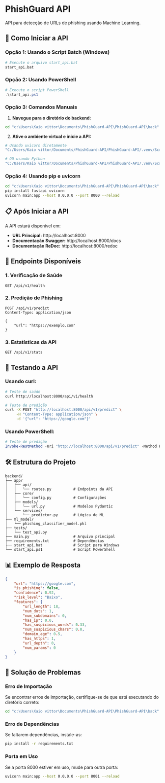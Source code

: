 # PhishGuard API

API para detecção de URLs de phishing usando Machine Learning.

## 🚀 Como Iniciar a API

### Opção 1: Usando o Script Batch (Windows)
```bash
# Execute o arquivo start_api.bat
start_api.bat
```

### Opção 2: Usando PowerShell
```powershell
# Execute o script PowerShell
.\start_api.ps1
```

### Opção 3: Comandos Manuais

1. **Navegue para o diretório do backend:**
```bash
cd "c:\Users\Kaio vittor\Documents\PhishGuard-API\PhishGuard-API\back"
```

2. **Ative o ambiente virtual e inicie a API:**
```bash
# Usando uvicorn diretamente
"C:/Users/Kaio vittor/Documents/PhishGuard-API/PhishGuard-API/.venv/Scripts/uvicorn.exe" main:app --host 0.0.0.0 --port 8000 --reload

# OU usando Python
"C:/Users/Kaio vittor/Documents/PhishGuard-API/PhishGuard-API/.venv/Scripts/python.exe" main.py
```

### Opção 4: Usando pip e uvicorn
```bash
cd "c:\Users\Kaio vittor\Documents\PhishGuard-API\PhishGuard-API\back"
pip install fastapi uvicorn
uvicorn main:app --host 0.0.0.0 --port 8000 --reload
```

## 📋 Após Iniciar a API

A API estará disponível em:
- **URL Principal:** http://localhost:8000
- **Documentação Swagger:** http://localhost:8000/docs
- **Documentação ReDoc:** http://localhost:8000/redoc

## 🔗 Endpoints Disponíveis

### 1. Verificação de Saúde
```
GET /api/v1/health
```

### 2. Predição de Phishing
```
POST /api/v1/predict
Content-Type: application/json

{
    "url": "https://exemplo.com"
}
```

### 3. Estatísticas da API
```
GET /api/v1/stats
```

## 🧪 Testando a API

### Usando curl:
```bash
# Teste de saúde
curl http://localhost:8000/api/v1/health

# Teste de predição
curl -X POST "http://localhost:8000/api/v1/predict" \
     -H "Content-Type: application/json" \
     -d '{"url": "https://google.com"}'
```

### Usando PowerShell:
```powershell
# Teste de predição
Invoke-RestMethod -Uri "http://localhost:8000/api/v1/predict" -Method Post -Body '{"url": "https://google.com"}' -ContentType "application/json"
```

## 🛠️ Estrutura do Projeto

```
backend/
├── app/
│   ├── api/
│   │   └── routes.py          # Endpoints da API
│   ├── core/
│   │   └── config.py          # Configurações
│   ├── models/
│   │   └── url.py             # Modelos Pydantic
│   └── services/
│       └── predictor.py       # Lógica de ML
├── ml_model/
│   └── phishing_classifier_model.pkl
├── tests/
│   └── test_api.py
├── main.py                    # Arquivo principal
├── requirements.txt           # Dependências
├── start_api.bat              # Script para Windows
└── start_api.ps1              # Script PowerShell
```

## 📊 Exemplo de Resposta

```json
{
    "url": "https://google.com",
    "is_phishing": false,
    "confidence": 0.92,
    "risk_level": "Baixo",
    "features": {
        "url_length": 18,
        "num_dots": 1,
        "num_subdomains": 0,
        "has_ip": 0.0,
        "has_suspicious_words": 0.33,
        "num_suspicious_chars": 0.0,
        "domain_age": 0.5,
        "has_https": 1,
        "url_depth": 0,
        "num_params": 0
    }
}
```

## 🔧 Solução de Problemas

### Erro de Importação
Se encontrar erros de importação, certifique-se de que está executando do diretório correto:
```bash
cd "c:\Users\Kaio vittor\Documents\PhishGuard-API\PhishGuard-API\back"
```

### Erro de Dependências
Se faltarem dependências, instale-as:
```bash
pip install -r requirements.txt
```

### Porta em Uso
Se a porta 8000 estiver em uso, mude para outra porta:
```bash
uvicorn main:app --host 0.0.0.0 --port 8001 --reload
```
